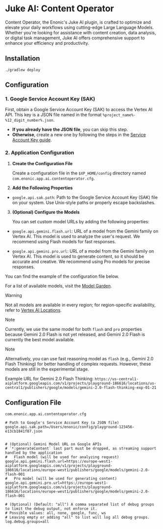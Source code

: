 # Juke AI: Content Operator

Content Operator, the Enonic's Juke AI plugin, is crafted to optimize and elevate your daily workflows using cutting-edge Large Language Models. Whether you're looking for assistance with content creation, data analysis, or digital task management, Juke AI offers comprehensive support to enhance your efficiency and productivity.

## Installation

```shell
./gradlew deploy
```

## Configuration

### 1. Google Service Account Key (SAK)

First, obtain a Google Service Account Key (SAK) to access the Vertex AI API. This key is a JSON file named in the format `%project_name%-%12_digit_number%.json`.

- **If you already have the JSON file**, you can skip this step.
- **Otherwise**, create a new one by following the steps in the [Service Account Key guide](docs/SERVICE_ACCOUNT_KEY.MD).


### 2. Application Configuration

1. **Create the Configuration File**

    Create a configuration file in the `$XP_HOME/config` directory named `com.enonic.app.ai.contentoperator.cfg`.

2. **Add the Following Properties**

  - `google.api.sak.path`: Path to the Google Service Account Key (SAK) file on your system. Use Unix-style paths or properly escape backslashes.

3. **(Optional) Configure the Models**

    You can set custom model URLs by adding the following properties:

  - `google.api.gemini.flash.url`: URL of a model from the Gemini family on Vertex AI. This model is used to analyze the user's request. We recommend using Flash models for fast responses.

  - `google.api.gemini.pro.url`: URL of a model from the Gemini family on Vertex AI. This model is used to generate content, so it should be accurate and creative. We recommend using Pro models for precise responses.

You can find the example of the configuration file below.

For a list of available models, visit the [Model Garden](https://console.cloud.google.com/vertex-ai/model-garden).

> [!WARNING]
> Not all models are available in every region; for region-specific availability, refer to [Vertex AI Locations](https://cloud.google.com/vertex-ai/docs/general/locations).

> [!NOTE]
> Currently, we use the same model for both `flash` and `pro` properties because Gemini 2.0 Flash is not yet released, and Gemini 2.0 Flash is currently the best model available.

> [!NOTE]
> Alternatively, you can use fast reasoning model as `flash` (e.g., Gemini 2.0 Flash Thinking) for better handling of complex requests. However, these models are still in the experimental stage.
>
> Example URL for Gemini 2.0 Flash Thinking:
> `https://us-central1-aiplatform.googleapis.com/v1/projects/playground-186616/locations/us-central1/publishers/google/models/gemini-2.0-flash-thinking-exp-01-21`

## Configuration File

`com.enonic.app.ai.contentoperator.cfg`
```properties
# Path to Google's Service Account Key (a JSON file)
google.api.sak.path=/Users/enonic/config/playground-123456-e13cb1841f87.json


# (Optional) Gemini Model URL on Google APIs
# `*:generateContent` last part must be dropped, as streaming support handled by the application
#   Flash model (will be used for analyzing request)
google.api.gemini.flash.url=https://europe-west1-aiplatform.googleapis.com/v1/projects/playground-186616/locations/europe-west1/publishers/google/models/gemini-2.0-flash-001
#   Pro model (will be used for generating content)
google.api.gemini.pro.url=https://europe-west1-aiplatform.googleapis.com/v1/projects/playground-186616/locations/europe-west1/publishers/google/models/gemini-2.0-flash-001

# (Optional) (Default: "all") A comma separated list of debug groups to limit the debug output, not enforce it.
# Possible values: all, none, google, func, ws
# Leaving empty or adding "all" to list will log all debug groups.
log.debug.groups=all
```
